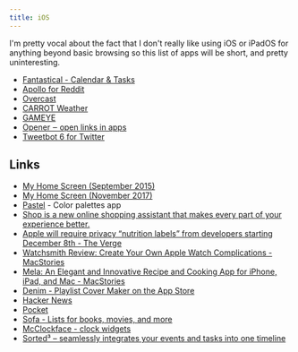 ```yaml
---
title: iOS
---
```


I'm pretty vocal about the fact that I don't really like using iOS or iPadOS for anything beyond basic browsing so this list of apps will be short, and pretty uninteresting.

- [‎Fantastical - Calendar & Tasks](https://apps.apple.com/gb/app/fantastical-calendar-tasks/id718043190)
- [‎Apollo for Reddit](https://apps.apple.com/gb/app/apollo-for-reddit/id979274575)
- [‎Overcast](https://apps.apple.com/us/app/overcast/id888422857)
- [‎CARROT Weather](https://apps.apple.com/us/app/carrot-weather/id961390574)
- [‎GAMEYE](https://apps.apple.com/us/app/gameye/id1105342771)
- [‎Opener ‒ open links in apps](https://apps.apple.com/gb/app/opener-open-links-in-apps/id989565871)
- [‎Tweetbot 6 for Twitter](https://apps.apple.com/us/app/tweetbot-6-for-twitter/id1527500834)


## Links

- [My Home Screen (September 2015)](https://rknight.me/homescreen-september-2015/)
- [My Home Screen (November 2017)](https://rknight.me/homescreen-november-2017/)
- [‎Pastel](https://apps.apple.com/us/app/pastel/id413897608) - Color palettes app
- [Shop is a new online shopping assistant that makes every part of your experience better.](https://shop.app/)
- [Apple will require privacy “nutrition labels” from developers starting December 8th - The Verge](https://www.theverge.com/2020/11/5/21551926/apple-privacy-developers-nutrition-labels-app-store-ios-14)
- [Watchsmith Review: Create Your Own Apple Watch Complications - MacStories](https://www.macstories.net/reviews/watchsmith-review-create-your-own-apple-watch-complications/)
- [Mela: An Elegant and Innovative Recipe and Cooking App for iPhone, iPad, and Mac - MacStories](https://www.macstories.net/reviews/mela-an-elegant-and-innovative-recipe-and-cooking-app-for-iphone-ipad-and-mac/)
- [‎Denim - Playlist Cover Maker on the App Store](https://apps.apple.com/us/app/denim-playlist-cover-maker/id1532250420)
- [Hacker News](https://news.ycombinator.com/)
- [Pocket](https://getpocket.com/my-list)
- [Sofa - Lists for books, movies, and more](https://www.sofahq.com/)
- [‎McClockface - clock widgets](https://apps.apple.com/app/mcclockface/id1544343485)
- [Sorted³ – seamlessly integrates your events and tasks into one timeline](https://www.sortedapp.com/how-it-works)